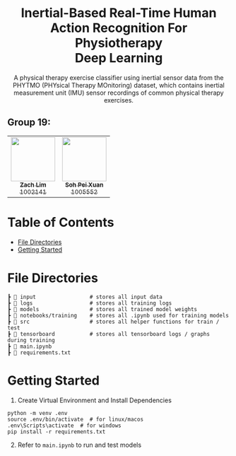 <h1 align="center" style="border-bottom: none">
    <b>Inertial-Based Real-Time Human Action Recognition For Physiotherapy</b>
    <br>
    Deep Learning
    <br>
</h1>

<p align="center">
    A physical therapy exercise classifier using inertial sensor data from the PHYTMO (PHYsical Therapy MOnitoring) dataset, which contains inertial measurement unit (IMU) sensor recordings of common physical therapy exercises.
</p>


<table align="center">
    <h2>Group 19: </h2>
    <tr>
        <td align="center"><a href="https://github.com/zachlim283"><img src="https://avatars.githubusercontent.com/u/91017355?v=4?s=100" width="100px;" alt=""/><br /><sub><b>Zach Lim</b><br/>1002141</sub></a><br/>
        <td align="center"><a href="https://github.com/bloomspx"><img src="https://avatars.githubusercontent.com/bloomspx?v=4?s=100" width="100px;" alt=""/><br /><sub><b>Soh Pei Xuan</b><br/>1005552</sub></a><br/>
    </tr>
</table>

# Table of Contents
-   [File Directories](#file-directories)
-   [Getting Started](#getting-started)

# File Directories
```
┣ 📂 input                 # stores all input data
┣ 📂 logs                  # stores all training logs
┣ 📂 models                # stores all trained model weights
┣ 📂 notebooks/training    # stores all .ipynb used for training models
┣ 📂 src                   # stores all helper functions for train / test 
┣ 📂 tensorboard           # stores all tensorboard logs / graphs during training
┣ 📄 main.ipynb            
┣ 📄 requirements.txt     
 ```

# Getting Started

1. Create Virtual Environment and Install Dependencies
```
python -m venv .env
source .env/bin/activate  # for linux/macos
.env\Scripts\activate  # for windows
pip install -r requirements.txt
```

2. Refer to `main.ipynb` to run and test models